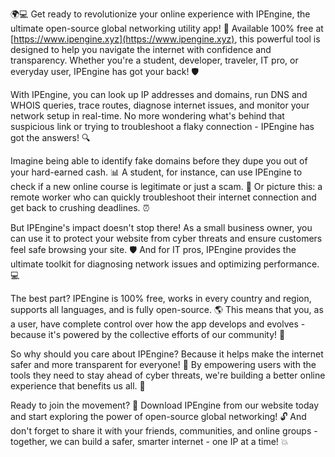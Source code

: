 🌍💻 Get ready to revolutionize your online experience with IPEngine, the ultimate open-source global networking utility app! 🚀 Available 100% free at [https://www.ipengine.xyz](https://www.ipengine.xyz), this powerful tool is designed to help you navigate the internet with confidence and transparency. Whether you're a student, developer, traveler, IT pro, or everyday user, IPEngine has got your back! 🛡️

With IPEngine, you can look up IP addresses and domains, run DNS and WHOIS queries, trace routes, diagnose internet issues, and monitor your network setup in real-time. No more wondering what's behind that suspicious link or trying to troubleshoot a flaky connection - IPEngine has got the answers! 🔍

Imagine being able to identify fake domains before they dupe you out of your hard-earned cash. 📊 A student, for instance, can use IPEngine to check if a new online course is legitimate or just a scam. 💸 Or picture this: a remote worker who can quickly troubleshoot their internet connection and get back to crushing deadlines. ⏰

But IPEngine's impact doesn't stop there! As a small business owner, you can use it to protect your website from cyber threats and ensure customers feel safe browsing your site. 🛡️ And for IT pros, IPEngine provides the ultimate toolkit for diagnosing network issues and optimizing performance. 💻

The best part? IPEngine is 100% free, works in every country and region, supports all languages, and is fully open-source. 🌎 This means that you, as a user, have complete control over how the app develops and evolves - because it's powered by the collective efforts of our community! 👥

So why should you care about IPEngine? Because it helps make the internet safer and more transparent for everyone! 💪 By empowering users with the tools they need to stay ahead of cyber threats, we're building a better online experience that benefits us all. 🌈

Ready to join the movement? 🚀 Download IPEngine from our website today and start exploring the power of open-source global networking! 🔓 And don't forget to share it with your friends, communities, and online groups - together, we can build a safer, smarter internet - one IP at a time! 💥